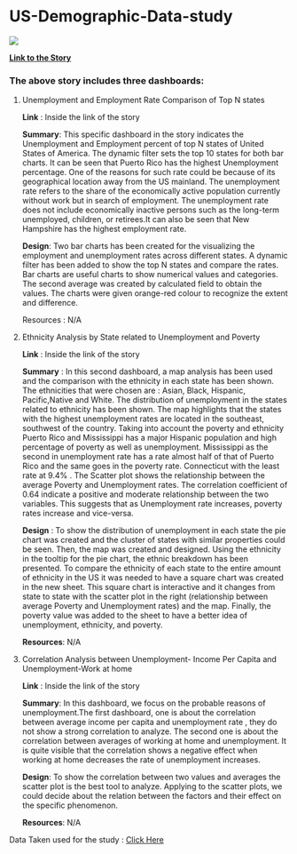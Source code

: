 # US-Demographic-Data-study
![](https://media.istockphoto.com/id/1278579272/vector/usa-map-made-of-many-people-large-crowd-shape-group-of-people-stay-in-us-country-map.jpg?s=612x612&w=0&k=20&c=ePIcxetjZ6q1p-l66pUnh32rQJiPLWlG3Bw677tMaAw=)

 [**Link to the Story**](https://public.tableau.com/views/MasterschoolDataVisualizationUnemploymentAnalysis/Story1?:language=en-US&publish=yes&:display_count=n&:origin=viz_share_link)

### The above story includes three dashboards:
 1. Unemployment and Employment Rate Comparison of Top N states

    **Link** : Inside the link of the story

    **Summary**: This specific dashboard in the story indicates the Unemployment and Employment percent of top N states of United States of America. The dynamic filter sets the top 10 states for both bar charts. It can be seen that Puerto Rico has the highest Unemployment percentage. One of the reasons for such rate could be because of its geographical location away from the US mainland. The unemployment rate refers to the share of the economically active population currently without work but in search of employment. The unemployment rate does not include economically inactive persons such as the long-term unemployed, children, or retirees.It can also be seen that New Hampshire has the highest employment rate.

    **Design**: Two bar charts has been created for the visualizing the employment and unemployment rates across different states. A dynamic filter has been added to show the top N states and compare the rates. Bar charts are useful charts to show numerical values and categories. The second average was created by calculated field to obtain the values. The charts were given orange-red colour to recognize the extent and difference.

    Resources : N/A

2.	Ethnicity Analysis by State related to Unemployment and Poverty

    **Link** : Inside the link of the story
    
    **Summary** : In this second dashboard, a map analysis has been used and the comparison with the ethnicity in each state has been shown. The ethnicities that were chosen are : Asian, Black, Hispanic, Pacific,Native and White. The distribution of unemployment in the states related to ethnicity has been shown. 
      The map highlights that the states with the highest unemployment rates are located in the southeast, southwest of the country. Taking into account the poverty and ethnicity Puerto Rico and Mississippi has a major Hispanic population and high percentage of poverty as well as unemployment. Mississippi as the second in unemployment rate has a rate almost half of that of Puerto Rico and the same goes in the poverty rate. Connecticut with the least rate at 9.4% .
      The Scatter plot shows the relationship between the average Poverty and Unemployment rates. The correlation coefficient of 0.64 indicate a positive and moderate relationship between the two variables. This suggests that as Unemployment rate increases, poverty rates increase and vice-versa.
      
    **Design** :  To show the distribution of unemployment in each state the pie chart was created and the cluster of states with similar properties could be seen. Then, the map was created and designed. Using the ethnicity in the tooltip for the pie chart, the ethnic breakdown has been presented. To compare the ethnicity of each state to the entire amount of ethnicity in the US it was needed to have a square chart was created in the new sheet. This square chart is interactive and it changes from state to state with the scatter plot in the right (relationship between average Poverty and Unemployment rates) and the map. Finally, the poverty value was added to the sheet to have a better idea of unemployment, ethnicity, and poverty.
      
    **Resources**: N/A

3.	Correlation Analysis between Unemployment- Income Per Capita and Unemployment-Work at home

    **Link** : Inside the link of the story

    **Summary**: In this dashboard, we focus on the probable reasons of unemployment.The first dashboard, one is about the correlation between average income per capita and unemployment rate , they do not show a strong correlation to analyze. The second one is about the correlation between averages of working at home and unemployment. It is quite visible that the correlation shows a negative effect when working at home decreases the rate of unemployment increases.

    **Design**: To show the correlation between two values and averages the scatter plot is the best tool to analyze. Applying to the scatter plots, we could decide about the relation between the factors and their effect on the specific phenomenon. 

    **Resources**: N/A
    
   Data Taken used for the study : [Click Here](https://www.kaggle.com/datasets/muonneutrino/us-census-demographic-data)
